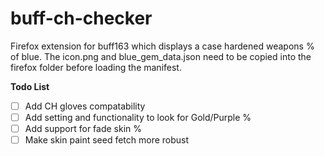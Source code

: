 # buff-ch-checker
Firefox extension for buff163 which displays a case hardened weapons % of blue.
The icon.png and blue_gem_data.json need to be copied into the firefox folder before loading the manifest.

**Todo List**
- [ ] Add CH gloves compatability
- [ ] Add setting and functionality to look for Gold/Purple %
- [ ] Add support for fade skin %
- [ ] Make skin paint seed fetch more robust
